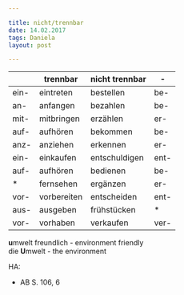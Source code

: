 ```yaml
---  

title: nicht/trennbar  
date: 14.02.2017    
tags: Daniela  
layout: post

---  
```



| |trennbar|nicht trennbar|-|
|-|--------|--------------|-|
|ein-|eintreten| bestellen|be-|
|an-|anfangen|bezahlen|be-|
|mit-|mitbringen| erzählen|er-|
|auf-|aufhören|bekommen|be-|
|anz-|anziehen|erkennen|er-|
|ein-|einkaufen|entschuldigen|ent-|
|auf-|aufhören|bedienen|be-|
|*|fernsehen|ergänzen|er-|
|vor-|vorbereiten|entscheiden|ent-|
|aus-|ausgeben|frühstücken|*|
|vor-|vorhaben|verkaufen|ver-|


**u**mwelt freundlich - environment friendly  
die **U**mwelt - the environment



HA:  
- AB S. 106, 6  